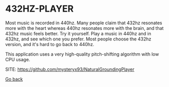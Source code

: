 # 432HZ-PLAYER
 
 Most music is recorded in 440hz. Many people claim that 
 432hz resonates more with the heart whereas 440hz resonates 
 more with the brain, and that 432hz music feels better. Try 
 it yourself. Play a music in 440hz and in 432hz, and see 
 which one you prefer. Most people choose the 432hz version, 
 and it's hard to go back to 440hz.
 
 This application uses a very high-quality pitch-shifting 
 algorithm with low CPU usage.
 
 SITE: https://github.com/mysteryx93/NaturalGroundingPlayer

 [Go back](https://portable-linux-apps.github.io/apps.html)
